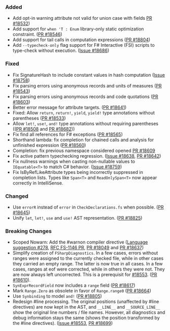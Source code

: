 ### Added
* Add opt-in warning attribute not valid for union case with fields [PR #18532](https://github.com/dotnet/fsharp/pull/18532))
* Add support for `when 'T : Enum` library-only static optimization constraint. ([PR #18546](https://github.com/dotnet/fsharp/pull/18546))
* Add support for tail calls in computation expressions ([PR #18804](https://github.com/dotnet/fsharp/pull/18804))
* Add `--typecheck-only` flag support for F# Interactive (FSI) scripts to type-check without execution. ([Issue #18686](https://github.com/dotnet/fsharp/issues/18686))

### Fixed

* Fix SignatureHash to include constant values in hash computation ([Issue #18758](https://github.com/dotnet/fsharp/issues/18758))
* Fix parsing errors using anonymous records and units of measures ([PR #18543](https://github.com/dotnet/fsharp/pull/18543))
* Fix parsing errors using anonymous records and code quotations ([PR #18603](https://github.com/dotnet/fsharp/pull/18603))
* Better error message for attribute targets. ([PR #18641](https://github.com/dotnet/fsharp/pull/18641))
* Fixed: Allow `return`, `return!`, `yield`, `yield!` type annotations without parentheses ([PR #18533](https://github.com/dotnet/fsharp/pull/18533))
* Allow `let!`, `use!`, `and!` type annotations without requiring parentheses (([PR #18508](https://github.com/dotnet/fsharp/pull/18508) and [PR #18682](https://github.com/dotnet/fsharp/pull/18682)))
* Fix find all references for F# exceptions ([PR #18565](https://github.com/dotnet/fsharp/pull/18565))
* Shorthand lambda: fix completion for chained calls and analysis for unfinished expression ([PR #18560](https://github.com/dotnet/fsharp/pull/18560))
* Completion: fix previous namespace considered opened [PR #18609](https://github.com/dotnet/fsharp/pull/18609)
* Fix active pattern typechecking regression. ([Issue #18638](https://github.com/dotnet/fsharp/issues/18638), [PR #18642](https://github.com/dotnet/fsharp/pull/18642))
* Fix nullness warnings when casting non-nullable values to `IEquatable<T>` to match C# behavior. ([Issue #18759](https://github.com/dotnet/fsharp/issues/18759))
* Fix IsByRefLikeAttribute types being incorrectly suppressed in completion lists. Types like `Span<T>` and `ReadOnlySpan<T>` now appear correctly in IntelliSense.

### Changed
* Use `errorR` instead of `error` in `CheckDeclarations.fs` when possible. ([PR #18645](https://github.com/dotnet/fsharp/pull/18645))
* Unify `let`, `let!`, `use` and `use!` AST representation. ([PR #18825](https://github.com/dotnet/fsharp/pull/18825))

### Breaking Changes

* Scoped Nowarn: Add the #warnon compiler directive ([Language suggestion #278](https://github.com/fsharp/fslang-suggestions/issues/278), [RFC FS-1146 PR](https://github.com/fsharp/fslang-design/pull/782), [PR #18049](https://github.com/dotnet/fsharp/pull/18049) and [PR #18637](https://github.com/dotnet/fsharp/pull/18637))
* Simplify creation of `FSharpDiagnostics`. In a few cases, errors without ranges were assigned to the currently checked file, while in other cases they carried an empty range. The latter is now true in all cases. In a few cases, ranges at eof were corrected, while in others they were not. They are now always left uncorrected. This is a prerequisit for [#18553](https://github.com/dotnet/fsharp/issues/18553). ([PR #18610](https://github.com/dotnet/fsharp/pull/18610)).
* `SynExprRecordField` now includes a `range` field ([PR #18617](https://github.com/dotnet/fsharp/pull/18617))
* Mark `Range.Zero` as obsolete in favor of `Range.range0` ([PR #18664](https://github.com/dotnet/fsharp/pull/18664))
* Use `Synbinding` to model `and!` ([PR #18805](https://github.com/dotnet/fsharp/pull/18805))
* Redesign #line processing. The original positions (unaffected by #line directives) are now kept in the AST, and `__LINE__` and `__SOURCE_LINE__` show the original line numbers / file names. However, all diagnostics and debug information stays the same (shows the position transformed by the #line directives). ([Issue #18553](https://github.com/dotnet/fsharp/issues/18553), [PR #18699](https://github.com/dotnet/fsharp/pull/18699))
